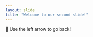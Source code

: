 ```yaml
---
layout: slide
title: "Welcome to our second slide!"
---
```

:hamburger:
Use the left arrow to go back!
